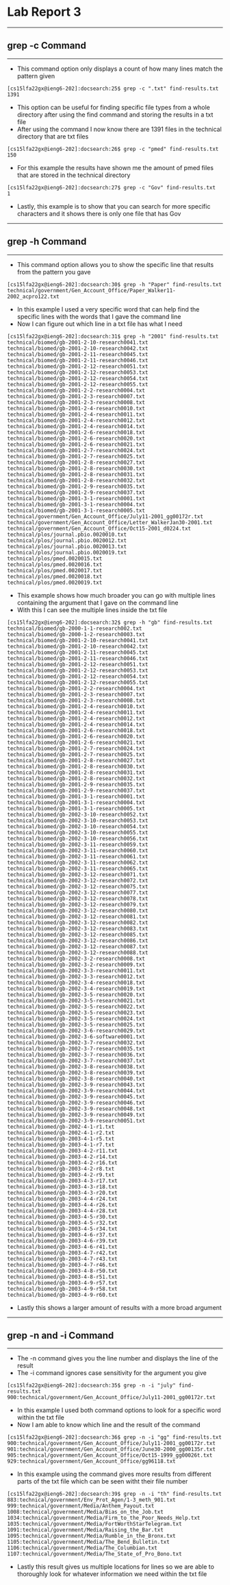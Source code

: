 # Lab Report 3
---

## grep -c Command
---
- This command option only displays a count of how many lines match the pattern given

```
[cs15lfa22gx@ieng6-202]:docsearch:25$ grep -c ".txt" find-results.txt
1391
```
- This option can be useful for finding specific file types from a whole directory after using the find command and storing the results in a txt file
- After using the command I now know there are 1391 files in the technical directory that are txt files

```
[cs15lfa22gx@ieng6-202]:docsearch:26$ grep -c "pmed" find-results.txt
150
```
- For this example the results have shown me the amount of pmed files that are stored in the technical directory

```
[cs15lfa22gx@ieng6-202]:docsearch:27$ grep -c "Gov" find-results.txt
1
```

- Lastly, this example is to show that you can search for more specific characters and it shows there is only one file that has Gov

---

## grep -h Command
---
- This command option allows you to show the specific line that results from the pattern you gave

```
[cs15lfa22gx@ieng6-202]:docsearch:30$ grep -h "Paper" find-results.txt
technical/government/Gen_Account_Office/Paper_Walker11-2002_acpro122.txt
```
- In this example I used a very specific word that can help find the specific lines with the words that I gave the command line
- Now I can figure out which line in a txt file has what I need

```
[cs15lfa22gx@ieng6-202]:docsearch:31$ grep -h "2001" find-results.txt                                                                                                
technical/biomed/gb-2001-2-10-research0041.txt
technical/biomed/gb-2001-2-10-research0042.txt
technical/biomed/gb-2001-2-11-research0045.txt
technical/biomed/gb-2001-2-11-research0046.txt
technical/biomed/gb-2001-2-12-research0051.txt
technical/biomed/gb-2001-2-12-research0053.txt
technical/biomed/gb-2001-2-12-research0054.txt
technical/biomed/gb-2001-2-12-research0055.txt
technical/biomed/gb-2001-2-2-research0004.txt
technical/biomed/gb-2001-2-3-research0007.txt
technical/biomed/gb-2001-2-3-research0008.txt
technical/biomed/gb-2001-2-4-research0010.txt
technical/biomed/gb-2001-2-4-research0011.txt
technical/biomed/gb-2001-2-4-research0012.txt
technical/biomed/gb-2001-2-4-research0014.txt
technical/biomed/gb-2001-2-6-research0018.txt
technical/biomed/gb-2001-2-6-research0020.txt
technical/biomed/gb-2001-2-6-research0021.txt
technical/biomed/gb-2001-2-7-research0024.txt
technical/biomed/gb-2001-2-7-research0025.txt
technical/biomed/gb-2001-2-8-research0027.txt
technical/biomed/gb-2001-2-8-research0030.txt
technical/biomed/gb-2001-2-8-research0031.txt
technical/biomed/gb-2001-2-8-research0032.txt
technical/biomed/gb-2001-2-9-research0035.txt
technical/biomed/gb-2001-2-9-research0037.txt
technical/biomed/gb-2001-3-1-research0001.txt
technical/biomed/gb-2001-3-1-research0004.txt
technical/biomed/gb-2001-3-1-research0005.txt
technical/government/Gen_Account_Office/July11-2001_gg00172r.txt
technical/government/Gen_Account_Office/Letter_WalkerJan30-2001.txt
technical/government/Gen_Account_Office/Oct15-2001_d0224.txt
technical/plos/journal.pbio.0020010.txt
technical/plos/journal.pbio.0020012.txt
technical/plos/journal.pbio.0020013.txt
technical/plos/journal.pbio.0020019.txt
technical/plos/pmed.0020015.txt
technical/plos/pmed.0020016.txt
technical/plos/pmed.0020017.txt
technical/plos/pmed.0020018.txt
technical/plos/pmed.0020019.txt
```
- This example shows how much broader you can go with multiple lines containing the argument that I gave on the command line
- With this I can see the multiple lines inside the txt file

```
[cs15lfa22gx@ieng6-202]:docsearch:32$ grep -h "gb" find-results.txt
technical/biomed/gb-2000-1-1-research002.txt
technical/biomed/gb-2000-1-2-research0003.txt
technical/biomed/gb-2001-2-10-research0041.txt
technical/biomed/gb-2001-2-10-research0042.txt
technical/biomed/gb-2001-2-11-research0045.txt
technical/biomed/gb-2001-2-11-research0046.txt
technical/biomed/gb-2001-2-12-research0051.txt
technical/biomed/gb-2001-2-12-research0053.txt
technical/biomed/gb-2001-2-12-research0054.txt
technical/biomed/gb-2001-2-12-research0055.txt
technical/biomed/gb-2001-2-2-research0004.txt
technical/biomed/gb-2001-2-3-research0007.txt
technical/biomed/gb-2001-2-3-research0008.txt
technical/biomed/gb-2001-2-4-research0010.txt
technical/biomed/gb-2001-2-4-research0011.txt
technical/biomed/gb-2001-2-4-research0012.txt
technical/biomed/gb-2001-2-4-research0014.txt
technical/biomed/gb-2001-2-6-research0018.txt
technical/biomed/gb-2001-2-6-research0020.txt
technical/biomed/gb-2001-2-6-research0021.txt
technical/biomed/gb-2001-2-7-research0024.txt
technical/biomed/gb-2001-2-7-research0025.txt
technical/biomed/gb-2001-2-8-research0027.txt
technical/biomed/gb-2001-2-8-research0030.txt
technical/biomed/gb-2001-2-8-research0031.txt
technical/biomed/gb-2001-2-8-research0032.txt
technical/biomed/gb-2001-2-9-research0035.txt
technical/biomed/gb-2001-2-9-research0037.txt
technical/biomed/gb-2001-3-1-research0001.txt
technical/biomed/gb-2001-3-1-research0004.txt
technical/biomed/gb-2001-3-1-research0005.txt
technical/biomed/gb-2002-3-10-research0052.txt
technical/biomed/gb-2002-3-10-research0053.txt
technical/biomed/gb-2002-3-10-research0054.txt
technical/biomed/gb-2002-3-10-research0055.txt
technical/biomed/gb-2002-3-10-research0056.txt
technical/biomed/gb-2002-3-11-research0059.txt
technical/biomed/gb-2002-3-11-research0060.txt
technical/biomed/gb-2002-3-11-research0061.txt
technical/biomed/gb-2002-3-11-research0062.txt
technical/biomed/gb-2002-3-11-research0065.txt
technical/biomed/gb-2002-3-12-research0071.txt
technical/biomed/gb-2002-3-12-research0072.txt
technical/biomed/gb-2002-3-12-research0075.txt
technical/biomed/gb-2002-3-12-research0077.txt
technical/biomed/gb-2002-3-12-research0078.txt
technical/biomed/gb-2002-3-12-research0079.txt
technical/biomed/gb-2002-3-12-research0080.txt
technical/biomed/gb-2002-3-12-research0081.txt
technical/biomed/gb-2002-3-12-research0082.txt
technical/biomed/gb-2002-3-12-research0083.txt
technical/biomed/gb-2002-3-12-research0085.txt
technical/biomed/gb-2002-3-12-research0086.txt
technical/biomed/gb-2002-3-12-research0087.txt
technical/biomed/gb-2002-3-12-research0088.txt
technical/biomed/gb-2002-3-2-research0008.txt
technical/biomed/gb-2002-3-2-research0009.txt
technical/biomed/gb-2002-3-3-research0011.txt
technical/biomed/gb-2002-3-3-research0012.txt
technical/biomed/gb-2002-3-4-research0018.txt
technical/biomed/gb-2002-3-4-research0019.txt
technical/biomed/gb-2002-3-5-research0020.txt
technical/biomed/gb-2002-3-5-research0021.txt
technical/biomed/gb-2002-3-5-research0022.txt
technical/biomed/gb-2002-3-5-research0023.txt
technical/biomed/gb-2002-3-5-research0024.txt
technical/biomed/gb-2002-3-5-research0025.txt
technical/biomed/gb-2002-3-6-research0029.txt
technical/biomed/gb-2002-3-6-software0001.txt
technical/biomed/gb-2002-3-7-research0032.txt
technical/biomed/gb-2002-3-7-research0035.txt
technical/biomed/gb-2002-3-7-research0036.txt
technical/biomed/gb-2002-3-7-research0037.txt
technical/biomed/gb-2002-3-8-research0038.txt
technical/biomed/gb-2002-3-8-research0039.txt
technical/biomed/gb-2002-3-8-research0040.txt
technical/biomed/gb-2002-3-9-research0043.txt
technical/biomed/gb-2002-3-9-research0044.txt
technical/biomed/gb-2002-3-9-research0045.txt
technical/biomed/gb-2002-3-9-research0046.txt
technical/biomed/gb-2002-3-9-research0048.txt
technical/biomed/gb-2002-3-9-research0049.txt
technical/biomed/gb-2002-3-9-research0051.txt
technical/biomed/gb-2002-4-1-r1.txt
technical/biomed/gb-2002-4-1-r2.txt
technical/biomed/gb-2003-4-1-r5.txt
technical/biomed/gb-2003-4-1-r7.txt
technical/biomed/gb-2003-4-2-r11.txt
technical/biomed/gb-2003-4-2-r14.txt
technical/biomed/gb-2003-4-2-r16.txt
technical/biomed/gb-2003-4-2-r8.txt
technical/biomed/gb-2003-4-2-r9.txt
technical/biomed/gb-2003-4-3-r17.txt
technical/biomed/gb-2003-4-3-r18.txt
technical/biomed/gb-2003-4-3-r20.txt
technical/biomed/gb-2003-4-4-r24.txt
technical/biomed/gb-2003-4-4-r26.txt
technical/biomed/gb-2003-4-4-r28.txt
technical/biomed/gb-2003-4-5-r30.txt
technical/biomed/gb-2003-4-5-r32.txt
technical/biomed/gb-2003-4-5-r34.txt
technical/biomed/gb-2003-4-6-r37.txt
technical/biomed/gb-2003-4-6-r39.txt
technical/biomed/gb-2003-4-6-r41.txt
technical/biomed/gb-2003-4-7-r42.txt
technical/biomed/gb-2003-4-7-r43.txt
technical/biomed/gb-2003-4-7-r46.txt
technical/biomed/gb-2003-4-8-r50.txt
technical/biomed/gb-2003-4-8-r51.txt
technical/biomed/gb-2003-4-9-r57.txt
technical/biomed/gb-2003-4-9-r58.txt
technical/biomed/gb-2003-4-9-r60.txt
```
- Lastly this shows a larger amount of results with a more broad argument
---

## grep -n and -i Command
---

- The -n command gives you the line number and displays the line of the result
- The -i command ignores case sensitivity for the argument you give

```
[cs15lfa22gx@ieng6-202]:docsearch:35$ grep -n -i "july" find-results.txt
900:technical/government/Gen_Account_Office/July11-2001_gg00172r.txt
```
- In this example I used both command options to look for a specific word within the txt file
- Now I am able to know which line and the result of the command

```
[cs15lfa22gx@ieng6-202]:docsearch:36$ grep -n -i "gg" find-results.txt
900:technical/government/Gen_Account_Office/July11-2001_gg00172r.txt
901:technical/government/Gen_Account_Office/June30-2000_gg00135r.txt
905:technical/government/Gen_Account_Office/Oct15-1999_gg00026t.txt
929:technical/government/Gen_Account_Office/gg96118.txt
```
- In this example using the command gives more results from different parts of the txt file which can be seen witht their file number

```
[cs15lfa22gx@ieng6-202]:docsearch:39$ grep -n -i "th" find-results.txt
883:technical/government/Env_Prot_Agen/1-3_meth_901.txt
999:technical/government/Media/Anthem_Payout.txt
1008:technical/government/Media/Bias_on_the_Job.txt
1034:technical/government/Media/Firm_to_the_Poor_Needs_Help.txt
1035:technical/government/Media/FortWorthStarTelegram.txt
1091:technical/government/Media/Raising_the_Bar.txt
1095:technical/government/Media/Rumble_in_the_Bronx.txt
1105:technical/government/Media/The_Bend_Bulletin.txt
1106:technical/government/Media/The_Columbian.txt
1107:technical/government/Media/The_State_of_Pro_Bono.txt
```
- Lastly this result gives us multiple locations for lines so we are able to thoroughly look for whatever information we need within the txt file

